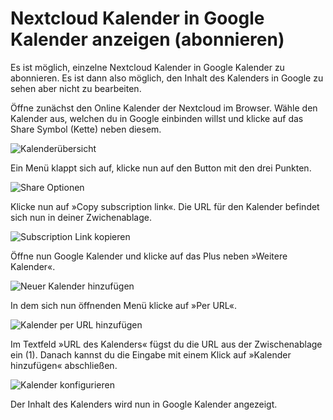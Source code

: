 # Nextcloud Kalender in Google Kalender anzeigen (abonnieren)

Es ist möglich, einzelne Nextcloud Kalender in Google Kalender zu abonnieren. Es ist dann also möglich, den Inhalt des Kalenders in Google zu sehen aber nicht zu bearbeiten.

Öffne zunächst den Online Kalender der Nextcloud im Browser. Wähle den Kalender aus, welchen du in Google einbinden willst und klicke auf das Share Symbol (Kette) neben diesem.

![Kalenderübersicht](./assets/google-01.png)

Ein Menü klappt sich auf, klicke nun auf den Button mit den drei Punkten.

![Share Optionen](./assets/google-02.png)

Klicke nun auf »Copy subscription link«. Die URL für den Kalender befindet sich nun in deiner Zwichenablage. 

![Subscription Link kopieren](./assets/google-03.png)

Öffne nun Google Kalender und klicke auf das Plus neben »Weitere Kalender«.

![Neuer Kalender hinzufügen](./assets/google-04.png)

In dem sich nun öffnenden Menü klicke auf »Per URL«.

![Kalender per URL hinzufügen](./assets/google-05.png)

Im Textfeld »URL des Kalenders« fügst du die URL aus der Zwischenablage ein (1). Danach kannst du die Eingabe mit einem Klick auf »Kalender hinzufügen« abschließen.

![Kalender konfigurieren](./assets/google-06.png)

Der Inhalt des Kalenders wird nun in Google Kalender angezeigt.
